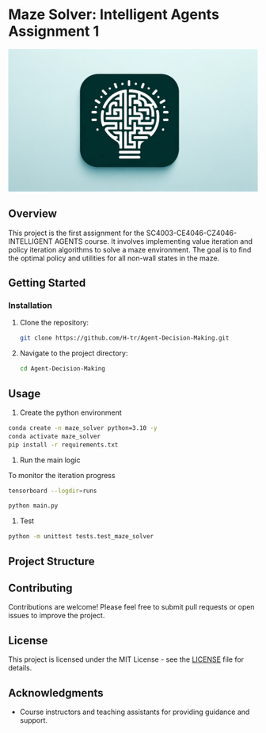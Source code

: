 # Maze Solver: Intelligent Agents Assignment 1

![logo](asset/logo.webp)

## Overview

This project is the first assignment for the SC4003-CE4046-CZ4046-INTELLIGENT AGENTS course. It involves implementing value iteration and policy iteration algorithms to solve a maze environment. The goal is to find the optimal policy and utilities for all non-wall states in the maze.

## Getting Started

### Installation

1. Clone the repository:

   ```bash
   git clone https://github.com/H-tr/Agent-Decision-Making.git
   ```

2. Navigate to the project directory:

   ```bash
   cd Agent-Decision-Making
   ```

## Usage

1. Create the python environment

```bash
conda create -n maze_solver python=3.10 -y
conda activate maze_solver
pip install -r requirements.txt
```

1. Run the main logic

To monitor the iteration progress

```bash
tensorboard --logdir=runs
```

```bash
python main.py
```

1. Test

```bash
python -m unittest tests.test_maze_solver
```

## Project Structure

## Contributing

Contributions are welcome! Please feel free to submit pull requests or open issues to improve the project.

## License

This project is licensed under the MIT License - see the [LICENSE](LICENSE) file for details.

## Acknowledgments

- Course instructors and teaching assistants for providing guidance and support.
